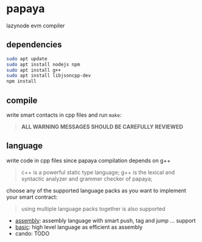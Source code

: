 # papaya

lazynode evm compiler

## dependencies

```sh
sudo apt update
sudo apt install nodejs npm
sudo apt install g++
sudo apt install libjsoncpp-dev
npm install
```

## compile

write smart contacts in cpp files and run `make`:

> **ALL WARNING MESSAGES SHOULD BE CAREFULLY REVIEWED**

## language

write code in cpp files since papaya compilation depends on g++

> c++ is a powerful static type language; g++ is the lexical and syntactic analyzer and grammer checker of papaya;

choose any of the supported language packs as you want to implement your smart contract:

> using multiple language packs together is also supported

- [assembly](https://github.com/lazynode/papaya/tree/assembly-examples): assembly language with smart push, tag and jump ... support
- [basic](https://github.com/lazynode/papaya/tree/basic-examples): high level language as efficient as assembly
- cando: TODO
